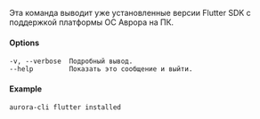 Эта команда выводит уже установленные версии Flutter SDK с поддержкой платформы ОС Аврора на ПК.

#### Options

```shell
-v, --verbose  Подробный вывод.
--help         Показать это сообщение и выйти.
```

#### Example

```shell
aurora-cli flutter installed
```
